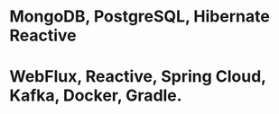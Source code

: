 # MongoDB, PostgreSQL, Hibernate Reactive
# WebFlux, Reactive, Spring Cloud, Kafka, Docker, Gradle.

